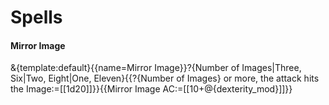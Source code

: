 # Spells

#### Mirror Image
&{template:default}{{name=Mirror Image}}?{Number of Images|Three, Six|Two, Eight|One, Eleven}{{?{Number of Images} or more, the attack hits the Image:=[[1d20]]}}{{Mirror Image AC:=[[10+@{dexterity_mod}]]}}

